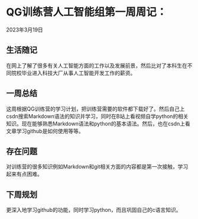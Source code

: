 # QG训练营人工智能组第一周周记：
2023年3月19日

## 生活随记

在网上了解了很多有关人工智能方面的工作以及发展前景，然后比对了本科生在不同院校毕业进入科技大厂从事人工智能开发工作的薪资。

## 一周总结

这周根据QG训练营的学习计划，把训练营需要的软件都下载好了。然后自己上csdn搜索Markdown语法的知识并学习，同时在B站上看视频自学python的相关知识。现在能够熟悉Markdown语法和python的基本语法。然后，也在csdn上看文章学习github是如何使用等等。

## 存在问题

对训练营的很多知识例如Markdown和git相关方面的内容都是第一次接触，学习起来有点困难。

## 下周规划

更深入地学习github的功能，同时学习python，而且巩固自己的c语言知识。
